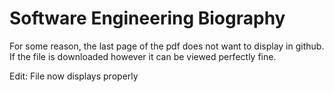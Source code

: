 # Software Engineering Biography
For some reason, the last page of the pdf does not want to display in github. If the file is downloaded however it can be viewed perfectly fine.

Edit: File now displays properly
